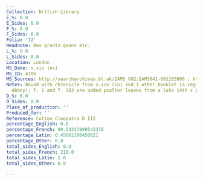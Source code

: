 ```yaml
---
Collection: British Library
E_%: 0.0
E_Sides: 0.0
F_%: 0.0
F_Sides: 0.0
Folia: '72'
Headnote: Des grantz geanz etc.
L_%: 0.0
L_Sides: 0.0
Location: London
MS_Date: s.xiv (ex)
MS_ID: 418b
MS_Sources: http://searcharchives.bl.uk/IAMS_VU2:IAMS041-001103806 ; https://www.europeana.eu/portal/en/record/92037/_http___www_bl_uk_onlinegallery_onlineex_illmanus_cottmanucoll_j_zoomify75199_html.html
Notes: Bound with chronicle from s.xiv (in) and 1 other booklet (a register of Selby
  Abbey); f. 1 and f. 203 are added psalter leaves from a late 14th c psalter
O_%: 0.0
O_Sides: 0.0
Place_of_production: ''
Produced_for: ''
Reference: Cotton Cleopatra D III
percentage_English: 0.0
percentage_French: 99.54337899543378
percentage_Latin: 0.45662100456621
percentage_Other: 0.0
total_sides_English: 0.0
total_sides_French: 218.0
total_sides_Latin: 1.0
total_sides_Other: 0.0

---
```

